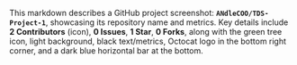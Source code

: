 This markdown describes a GitHub project screenshot: **`ANdleCOO/TDS-Project-1`**, showcasing its repository name and metrics. Key details include **2 Contributors** (icon), **0 Issues**, **1 Star**, **0 Forks**, along with the green tree icon, light background, black text/metrics, Octocat logo in the bottom right corner, and a dark blue horizontal bar at the bottom.